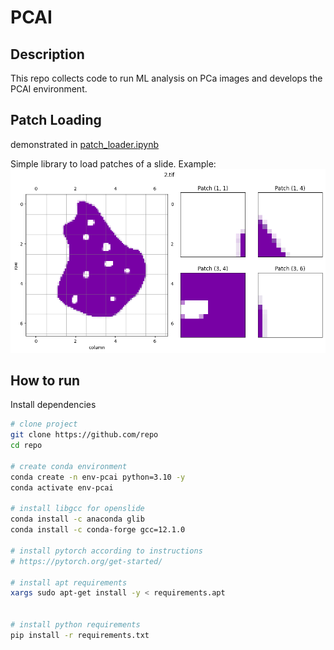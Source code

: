 # PCAI


## Description

This repo collects code to run ML analysis on PCa images and develops the PCAI environment.

## Patch Loading

demonstrated in [patch_loader.ipynb](notebook/patch_loader.ipynb)

Simple library to load patches of a slide. Example:
![image](notebook/output/patch_loader_example.png)


## How to run

Install dependencies

```bash
# clone project
git clone https://github.com/repo
cd repo

# create conda environment
conda create -n env-pcai python=3.10 -y
conda activate env-pcai

# install libgcc for openslide
conda install -c anaconda glib
conda install -c conda-forge gcc=12.1.0

# install pytorch according to instructions
# https://pytorch.org/get-started/

# install apt requirements
xargs sudo apt-get install -y < requirements.apt


# install python requirements
pip install -r requirements.txt
```